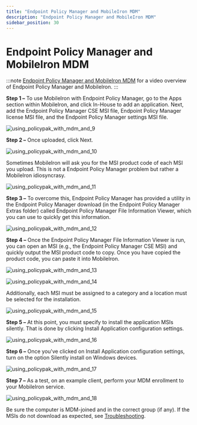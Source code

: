 ```yaml
---
title: "Endpoint Policy Manager and MobileIron MDM"
description: "Endpoint Policy Manager and MobileIron MDM"
sidebar_position: 30
---
```


# Endpoint Policy Manager and MobileIron MDM

:::note
[Endpoint Policy Manager and MobileIron MDM](/docs/endpointpolicymanager/gettingstarted/mdm/videos/gettingstarted/mobileiron.md) for a video
overview of Endpoint Policy Manager and MobileIron.
:::


**Step 1 –** To use MobileIron with Endpoint Policy Manager, go to the Apps section within
MobileIron, and click In-House to add an application. Next, add the Endpoint Policy Manager CSE MSI
file, Endpoint Policy Manager license MSI file, and the Endpoint Policy Manager settings MSI file.

![using_policypak_with_mdm_and_9](/images/endpointpolicymanager/mdm/service/using_endpointpolicymanager_with_mdm_and_9.webp)

**Step 2 –** Once uploaded, click Next.

![using_policypak_with_mdm_and_10](/images/endpointpolicymanager/mdm/service/using_endpointpolicymanager_with_mdm_and_10.webp)

Sometimes MobileIron will ask you for the MSI product code of each MSI you upload. This is not a
Endpoint Policy Manager problem but rather a MobileIron idiosyncrasy.

![using_policypak_with_mdm_and_11](/images/endpointpolicymanager/mdm/service/using_endpointpolicymanager_with_mdm_and_11.webp)

**Step 3 –** To overcome this, Endpoint Policy Manager has provided a utility in the Endpoint Policy
Manager download (in the Endpoint Policy Manager Extras folder) called Endpoint Policy Manager File
Information Viewer, which you can use to quickly get this information.

![using_policypak_with_mdm_and_12](/images/endpointpolicymanager/mdm/service/using_endpointpolicymanager_with_mdm_and_12.webp)

**Step 4 –** Once the Endpoint Policy Manager File Information Viewer is run, you can open an MSI
(e.g., the Endpoint Policy Manager CSE MSI) and quickly output the MSI product code to copy. Once
you have copied the product code, you can paste it into MobileIron.

![using_policypak_with_mdm_and_13](/images/endpointpolicymanager/mdm/service/using_endpointpolicymanager_with_mdm_and_13.webp)

![using_policypak_with_mdm_and_14](/images/endpointpolicymanager/mdm/service/using_endpointpolicymanager_with_mdm_and_14.webp)

Additionally, each MSI must be assigned to a category and a location must be selected for the
installation.

![using_policypak_with_mdm_and_15](/images/endpointpolicymanager/mdm/service/using_endpointpolicymanager_with_mdm_and_15.webp)

**Step 5 –** At this point, you must specify to install the application MSIs silently. That is done
by clicking Install Application configuration settings.

![using_policypak_with_mdm_and_16](/images/endpointpolicymanager/mdm/service/using_endpointpolicymanager_with_mdm_and_16.webp)

**Step 6 –** Once you've clicked on Install Application configuration settings, turn on the option
Silently install on Windows devices.

![using_policypak_with_mdm_and_17](/images/endpointpolicymanager/mdm/service/using_endpointpolicymanager_with_mdm_and_17.webp)

**Step 7 –** As a test, on an example client, perform your MDM enrollment to your MobileIron
service.

![using_policypak_with_mdm_and_18](/images/endpointpolicymanager/mdm/service/using_endpointpolicymanager_with_mdm_and_18.webp)

Be sure the computer is MDM-joined and in the correct group (if any). If the MSIs do not download as
expected, see [Troubleshooting](/docs/endpointpolicymanager/gettingstarted/mdmmanual/uemtools/mdm/overview.md).
